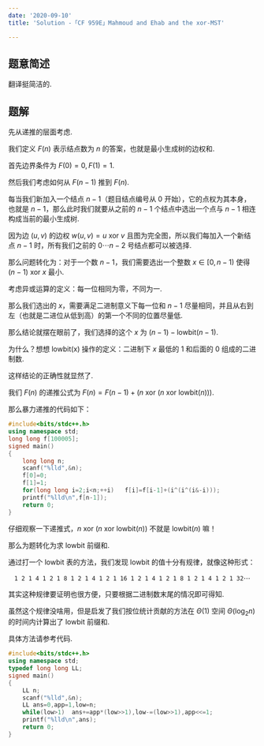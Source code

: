 ```yaml
---
date: '2020-09-10'
title: 'Solution -「CF 959E」Mahmoud and Ehab and the xor-MST'

---
```


##  题意简述

翻译挺简洁的.

## 题解

先从递推的层面考虑.

我们定义 $F(n)$ 表示结点数为 $n$ 的答案，也就是最小生成树的边权和.

首先边界条件为 $F(0)=0,F(1)=1$.

然后我们考虑如何从 $F(n-1)$ 推到 $F(n)$.

每当我们新加入一个结点 $n-1$（题目结点编号从 0 开始），它的点权为其本身，也就是 $n-1$，那么此时我们就要从之前的 $n-1$ 个结点中选出一个点与 $n-1$ 相连构成当前的最小生成树.

因为边 $(u,v)$ 的边权 $w(u,v)=u\ \mathrm{xor}\ v$ 且图为完全图，所以我们每加入一个新结点 $n-1$ 时，所有我们之前的 $0\cdots n-2$ 号结点都可以被选择.

那么问题转化为：对于一个数 $n-1$，我们需要选出一个整数 $x\in[0,n-1)$ 使得 $(n-1)\ \mathrm{xor}\ x$ 最小.

考虑异或运算的定义：每一位相同为零，不同为一.

那么我们选出的 $x$，需要满足二进制意义下每一位和 $n-1$ 尽量相同，并且从右到左（也就是二进位从低到高）的第一个不同的位置尽量低.

那么结论就摆在眼前了，我们选择的这个 $x$ 为 $(n-1)-\mathrm{lowbit}(n-1)$.

为什么？想想 $\mathrm{lowbit(x)}$ 操作的定义：二进制下 $x$ 最低的 1 和后面的 0 组成的二进制数.

这样结论的正确性就显然了.

我们 $F(n)$ 的递推公式为 $F(n)=F(n-1)+(n\ \mathrm{xor}\ (n\ \mathrm{xor}\ \mathrm{lowbit}(n)))$.

那么暴力递推的代码如下：

```cpp
#include<bits/stdc++.h>
using namespace std;
long long f[100005];
signed main()
{
    long long n;
    scanf("%lld",&n);
    f[0]=0;
    f[1]=1;
    for(long long i=2;i<n;++i)   f[i]=f[i-1]+(i^(i^(i&-i)));
    printf("%lld\n",f[n-1]);
    return 0;
}
```

仔细观察一下递推式，$n\ \mathrm{xor}\ (n\ \mathrm{xor}\ \mathrm{lowbit}(n))$ 不就是 $\mathrm{lowbit}(n)$ 嘛！

那么为题转化为求 $\mathrm{lowbit}$ 前缀和.

通过打一个 $\mathrm{lowbit}$ 表的方法，我们发现 $\mathrm{lowbit}$ 的值十分有规律，就像这种形式：

$$
\texttt{1 2 1 4 1 2 1 8 1 2 1 4 1 2 1 16 1 2 1 4 1 2 1 8 1 2 1 4 1 2 1 32}\cdots
$$

其实这种规律要证明也很方便，只要根据二进制数末尾的情况即可得知.

虽然这个规律没啥用，但是启发了我们按位统计贡献的方法在 $\Theta(1)$ 空间 $\Theta(\log_{2}n)$ 的时间内计算出了 $\mathrm{lowbit}$ 前缀和.

具体方法请参考代码.

```cpp
#include<bits/stdc++.h>
using namespace std;
typedef long long LL;
signed main()
{
    LL n;
    scanf("%lld",&n);
    LL ans=0,app=1,low=n;
    while(low>1)  ans+=app*(low>>1),low-=(low>>1),app<<=1;
    printf("%lld\n",ans);
    return 0;
}
```